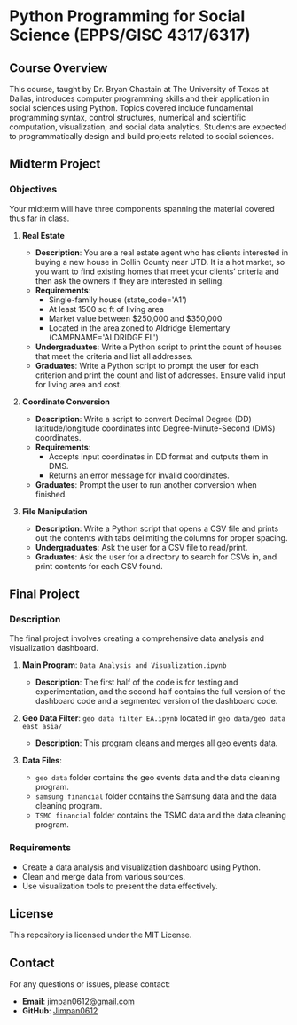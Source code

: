 # Python Programming for Social Science (EPPS/GISC 4317/6317)

## Course Overview

This course, taught by Dr. Bryan Chastain at The University of Texas at Dallas, introduces computer programming skills and their application in social sciences using Python. Topics covered include fundamental programming syntax, control structures, numerical and scientific computation, visualization, and social data analytics. Students are expected to programmatically design and build projects related to social sciences.

## Midterm Project

### Objectives
Your midterm will have three components spanning the material covered thus far in class.

1. **Real Estate**
   - **Description**: You are a real estate agent who has clients interested in buying a new house in Collin County near UTD. It is a hot market, so you want to find existing homes that meet your clients’ criteria and then ask the owners if they are interested in selling.
   - **Requirements**:
     - Single-family house (state_code='A1')
     - At least 1500 sq ft of living area
     - Market value between $250,000 and $350,000
     - Located in the area zoned to Aldridge Elementary (CAMPNAME='ALDRIDGE EL')
   - **Undergraduates**: Write a Python script to print the count of houses that meet the criteria and list all addresses.
   - **Graduates**: Write a Python script to prompt the user for each criterion and print the count and list of addresses. Ensure valid input for living area and cost.

2. **Coordinate Conversion**
   - **Description**: Write a script to convert Decimal Degree (DD) latitude/longitude coordinates into Degree-Minute-Second (DMS) coordinates.
   - **Requirements**:
     - Accepts input coordinates in DD format and outputs them in DMS.
     - Returns an error message for invalid coordinates.
   - **Graduates**: Prompt the user to run another conversion when finished.

3. **File Manipulation**
   - **Description**: Write a Python script that opens a CSV file and prints out the contents with tabs delimiting the columns for proper spacing.
   - **Undergraduates**: Ask the user for a CSV file to read/print.
   - **Graduates**: Ask the user for a directory to search for CSVs in, and print contents for each CSV found.

## Final Project

### Description
The final project involves creating a comprehensive data analysis and visualization dashboard.

1. **Main Program**: `Data Analysis and Visualization.ipynb`
   - **Description**: The first half of the code is for testing and experimentation, and the second half contains the full version of the dashboard code and a segmented version of the dashboard code.
   
2. **Geo Data Filter**: `geo data filter EA.ipynb` located in `geo data/geo data east asia/`
   - **Description**: This program cleans and merges all geo events data.

3. **Data Files**:
   - `geo data` folder contains the geo events data and the data cleaning program.
   - `samsung financial` folder contains the Samsung data and the data cleaning program.
   - `TSMC financial` folder contains the TSMC data and the data cleaning program.

### Requirements
- Create a data analysis and visualization dashboard using Python.
- Clean and merge data from various sources.
- Use visualization tools to present the data effectively.

## License

This repository is licensed under the MIT License.

## Contact

For any questions or issues, please contact:
- **Email**: jimpan0612@gmail.com
- **GitHub**: [Jimpan0612](https://github.com/Jimpan0612)
